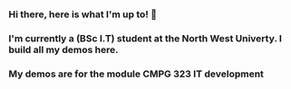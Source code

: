 ### Hi there, here is what I'm up to! 👋
### I'm currently a (BSc I.T) student at the North West Univerty. I build all my demos here.
### My demos are for the module CMPG 323 IT development
<!--
**Tlloyd072/Tlloyd072** is a ✨ _special_ ✨ repository because its `README.md` (this file) appears on your GitHub profile.


